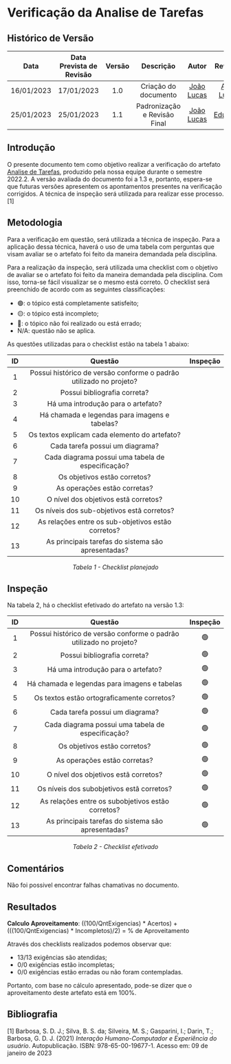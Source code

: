 # Verificação da Analise de Tarefas 
## <a>Histórico de Versão</a>
|    Data    | Data Prevista de Revisão | Versão |          Descrição           |                   Autor                    |                Revisor                 |
| :--------: | :----------------------: | :----: | :--------------------------: | :----------------------------------------: | :------------------------------------: |
| 16/01/2023 |        17/01/2023        |  1.0   |     Criação do documento     | [João Lucas](https://github.com/HacKairos) | [Ana Luiza](https://github.com/AnHoff) |
| 25/01/2023 |        25/01/2023        |  1.1   | Padronização e Revisão Final | [João Lucas](https://github.com/HacKairos) | [Eduardo](https://github.com/edudsan)  |

## <a>Introdução</a>
O presente documento tem como objetivo realizar a verificação do artefato [Analise de Tarefas](../../Tarefas/Analise.md), produzido pela nossa equipe durante o semestre 2022.2. A versão avaliada do documento foi a 1.3 e, portanto, espera-se que futuras versões apresentem os apontamentos presentes na verificação corrigidos. A técnica de inspeção será utilizada para realizar esse processo. [1]

## <a>Metodologia</a>
Para a verificação em questão, será utilizada a técnica de inspeção. Para a aplicação dessa técnica, haverá o uso de uma tabela com perguntas que visam avaliar se o artefato foi feito da maneira demandada pela disciplina.

Para a realização da inspeção, será utilizada uma checklist com o objetivo de avaliar se o artefato foi feito da maneira demandada pela disciplina. Com isso, torna-se fácil visualizar se o mesmo está correto. O checklist será preenchido de acordo com as seguintes classificações:

* 🟢: o tópico está completamente satisfeito;
* 🟡: o tópico está incompleto;
* 🔴: o tópico não foi realizado ou está errado;
* N/A: questão não se aplica.

As questões utilizadas para o checklist estão na tabela 1 abaixo:

<center>

|  ID   |                              Questão                               | Inspeção |
| :---: | :----------------------------------------------------------------: | :------: |
|   1   | Possui histórico de versão conforme o padrão utilizado no projeto? |          |
|   2   |                    Possui bibliografia correta?                    |          |
|   3   |                 Há uma introdução para o artefato?                 |          |
|   4   |           Há chamada e legendas para imagens e tabelas?            |          |
|   5   |           Os textos explicam cada elemento do artefato?            |          |
|   6   |                  Cada tarefa possui um diagrama?                   |          |
|   7   |         Cada diagrama possui uma tabela de especificação?          |          |
|   8   |                    Os objetivos estão corretos?                    |          |
|   9   |                    As operações estão corretas?                    |          |
|  10   |                O nível dos objetivos estã corretos?                |          |
|  11   |             Os níveis dos sub-objetivos estã corretos?             |          |
|  12   |         As relações entre os sub-objetivos estão corretos?         |          |
|  13   |         As principais tarefas do sistema são apresentadas?         |          |

*Tabela 1 - Checklist planejado*

</center>

## <a>Inspeção</a>

Na tabela 2, há o checklist efetivado do artefato na versão 1.3:

<center>

|  ID   |                              Questão                               | Inspeção |
| :---: | :----------------------------------------------------------------: | :------: |
|   1   | Possui histórico de versão conforme o padrão utilizado no projeto? |    🟢     |
|   2   |                    Possui bibliografia correta?                    |    🟢     |
|   3   |                 Há uma introdução para o artefato?                 |    🟢     |
|   4   |            Há chamada e legendas para imagens e tabelas            |    🟢     |
|   5   |             Os textos estão ortograficamente corretos?             |    🟢     |
|   6   |                  Cada tarefa possui um diagrama?                   |    🟢     |
|   7   |         Cada diagrama possui uma tabela de especificação?          |    🟢     |
|   8   |                    Os objetivos estão corretos?                    |    🟢     |
|   9   |                    As operações estão corretas?                    |    🟢     |
|  10   |                O nível dos objetivos estã corretos?                |    🟢     |
|  11   |             Os níveis dos subobjetivos estã corretos?              |    🟢     |
|  12   |         As relações entre os subobjetivos estão corretos?          |    🟢     |
|  13   |         As principais tarefas do sistema são apresentadas?         |    🟢     |

  
*Tabela 2 - Checklist efetivado*

</center>

## <a>Comentários</a>
Não foi possivel encontrar falhas chamativas no documento.

## <a>Resultados</a>
<a>**Calculo Aproveitamento**</a>: ((100/QntExigencias) * Acertos) + (((100/QntExigencias) * Incompletos)/2) = % de Aproveitamento

Através dos checklists realizados podemos observar que:

* 13/13 exigências são atendidas;
* 0/0 exigências estão incompletas;
* 0/0 exigências estão erradas ou não foram contempladas.

Portanto, com base no cálculo apresentado, pode-se dizer que o aproveitamento deste artefato está em 100%.

## <a>Bibliografia</a>

[1] Barbosa, S. D. J.; Silva, B. S. da; Silveira, M. S.; Gasparini, I.; Darin, T.; Barbosa, G. D. J. (2021) _Interação Humano-Computador e Experiência do usuário_. Autopublicação. ISBN: 978-65-00-19677-1. Acesso em: 09 de janeiro de 2023